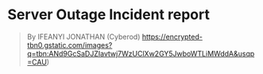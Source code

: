 # Server Outage Incident report
> By IFEANYI JONATHAN (Cyberod)
https://encrypted-tbn0.gstatic.com/images?q=tbn:ANd9GcSaDJZIavtwj7WzUClXw2GY5JwboWTLiMWddA&usqp=CAU)
